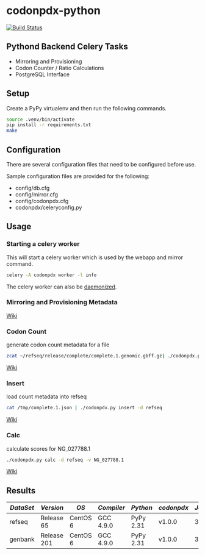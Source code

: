 codonpdx-python
===============

[![Build Status](https://travis-ci.org/PDX-Flamingo/codonpdx-python.svg?branch=master)](https://travis-ci.org/PDX-Flamingo/codonpdx-python)

Pythond Backend Celery Tasks
---
- Mirroring and Provisioning
- Codon Counter / Ratio Calculations
- PostgreSQL Interface

Setup
-----

Create a PyPy virtualenv and then run the following commands.

```bash
source .venv/bin/activate
pip install -r requirements.txt
make
```

Configuration
-------------

There are several configuration files that need to be configured before use.

Sample configuration files are provided for the following:

* config/db.cfg
* config/mirror.cfg
* config/codonpdx.cfg
* codonpdx/celeryconfig.py

Usage
-------

### Starting a celery worker

This will start a celery worker which is used by the webapp and mirror command.

```bash
celery -A codonpdx worker -l info
```

The celery worker can also be [daemonized](http://celery.readthedocs.org/en/latest/tutorials/daemonizing.html).

### Mirroring and Provisioning Metadata

[Wiki](https://github.com/PDX-Flamingo/codonpdx-python/wiki/CodonPDX-command-line-usage)

### Codon Count

generate codon count metadata for a file

```bash
zcat ~/refseq/release/complete/complete.1.genomic.gbff.gz| ./codonpdx.py count -f genbank > /tmp/complete.1.json
```

[Wiki](https://github.com/PDX-Flamingo/codonpdx-python/wiki/CounterC)

### Insert

load count metadata into refseq

```bash
cat /tmp/complete.1.json | ./codonpdx.py insert -d refseq
```
[Wiki](#)

### Calc

calculate scores for NG_027788.1

```bash
./codonpdx.py calc -d refseq -v NG_027788.1
```
[Wiki](#)


Results
--------

| *DataSet* | *Version* | *OS* | *Compiler* | *Python* | *codonpdx* | *Jobs* | *Time* | 
|-----------|-----------|------|------------|----------|------------|--------|--------|
| refseq  | Release 65 | CentOS 6 | GCC 4.9.0 | PyPy 2.31 | v1.0.0 | 32 | 12.35 minutes |
| genbank | Release 201 | CentOS 6 | GCC 4.9.0 | PyPy 2.31 | v1.0.0| 32 | 95.20 minutes |

